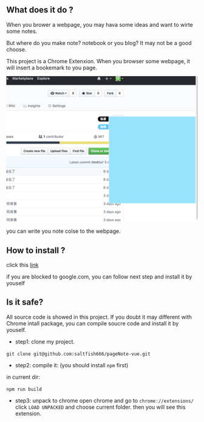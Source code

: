 ## What does it do ?
When you brower a webpage, you may hava some ideas and 
want to wirte some notes.

But where do you make note? notebook or you blog?
It may not be a good choose.

This project is a Chrome Extenxion. When you browser
some webpage, it will insert a bookemark to you page.

![](./doc/readme/2.png)

you can write you note colse to the webpage.

## How to install ?

click this [link](https://chrome.google.com/webstore/detail/pagenote/emdjokmfeidbfldcdhckhpkcfiiekohl/related)

if you are blocked to google.com, you can follow next step and install it by youself

## Is it safe?
All source code is showed in this project.
If you doubt it may different with Chrome intall package,
you can compile soucre code and install it by youself.


- step1: clone my project.

`git clone git@github.com:saltfish666/pageNote-vue.git`

- step2: compile it: (you should install `npm` first)

in current dir:

  `npm run build`

- step3: unpack to chrome
open chrome and go to `chrome://extensions/`
click `LOAD UNPACKED` and choose current folder.
then you will see this extension.





